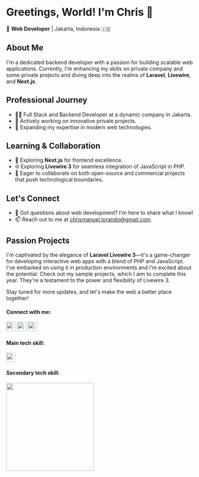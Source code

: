 # Greetings, World! I'm Chris 🌟

📍 **Web Developer** | Jakarta, Indonesia 🇮🇩

## About Me
I'm a dedicated backend developer with a passion for building scalable web applications. Currently, I'm enhancing my skills on private company and some private projects and diving deep into the realms of **Laravel**, **Livewire**, and **Next.js**.

## Professional Journey
- 👨‍💻 Full Stack and Backend Developer at a dynamic company in Jakarta.
- 🚀 Actively working on innovative private projects.
- 📘 Expanding my expertise in modern web technologies.

## Learning & Collaboration
- 📝 Exploring **Next.js** for frontend excellence.
- 🌐 Exploring **Livewire 3** for seamless integration of JavaScript in PHP.
- 🔭 Eager to collaborate on both open-source and commercial projects that push technological boundaries.

## Let's Connect
- 💬 Got questions about web development? I'm here to share what I know!
- 📫 Reach out to me at chrismanuel.lorando@gmail.com.

## Passion Projects
I'm captivated by the elegance of **Laravel Livewire 3**—it's a game-changer for developing interactive web apps with a blend of PHP and JavaScript. I've embarked on using it in production environments and I'm excited about the potential. Check out my sample projects, which I aim to complete this year. They're a testament to the power and flexibility of Livewire 3.

Stay tuned for more updates, and let's make the web a better place together!



<h4 align="left">Connect with me:</h4>
<p align="left">
  <a href="https://www.linkedin.com/in/chrismanuellorando/" target="_blank"><img style="width:25px;height:25px" src="https://skillicons.dev/icons?i=linkedin" /></a>
  <a href="https://www.instagram.com/chris.lorando/" target="_blank"><img style="width:25px;height:25px" src="https://skillicons.dev/icons?i=instagram" /></a>
  <a href="https://github.com/chrislorando"><img style="width:25px;height:25px"src="https://skillicons.dev/icons?i=github" /></a>

</p>

<h4 align="left">Main tech skill:</h4>
<p align="left"> 
  <a href="https://skillicons.dev">
    <img style="height:25px" src="https://skillicons.dev/icons?i=php,laravel,html,css,js,bootstrap,jquery,nodejs,express,mysql,nginx,gitlab,git,vscode,linux" />
  </a>
</p>


<h4 align="left">Secondary tech skill:</h4>
<p align="left"> 
  <a href="https://skillicons.dev">
    <img style="width:235px" src="https://skillicons.dev/icons?i=redis,tailwind,angular,ts,react,go,figma,docker" />
  </a>
</p>
